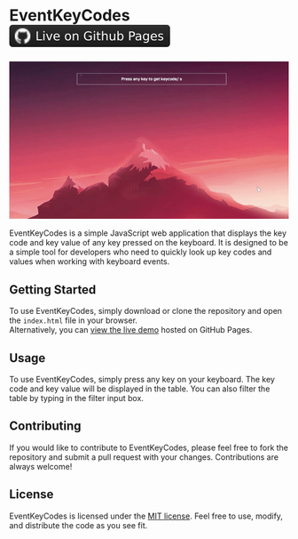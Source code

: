 # EventKeyCodes[![Live on Github Pages](https://raw.githubusercontent.com/Nihilnia/GithubBadges/d789604b7dce1b979d009e0751f7d4a26c07a2f9/liveOnGitHubPages.svg)](https://nihilnia.github.io/EventKeyCodes)
![](https://raw.githubusercontent.com/Nihilnia/ProjectsGifs/main/Event%20Key%20Codes.gif)<br/>

EventKeyCodes is a simple JavaScript web application that displays the key code and key value of any key pressed on the keyboard. It is designed to be a simple tool for developers who need to quickly look up key codes and values when working with keyboard events.

## Getting Started

To use EventKeyCodes, simply download or clone the repository and open the `index.html` file in your browser.<br/>
Alternatively, you can [view the live demo](https://nihilnia.github.io/EventKeyCodes) hosted on GitHub Pages.

## Usage

To use EventKeyCodes, simply press any key on your keyboard. The key code and key value will be displayed in the table. You can also filter the table by typing in the filter input box.

## Contributing

If you would like to contribute to EventKeyCodes, please feel free to fork the repository and submit a pull request with your changes. Contributions are always welcome!

## License

EventKeyCodes is licensed under the [MIT license](https://opensource.org/licenses/MIT). Feel free to use, modify, and distribute the code as you see fit.
